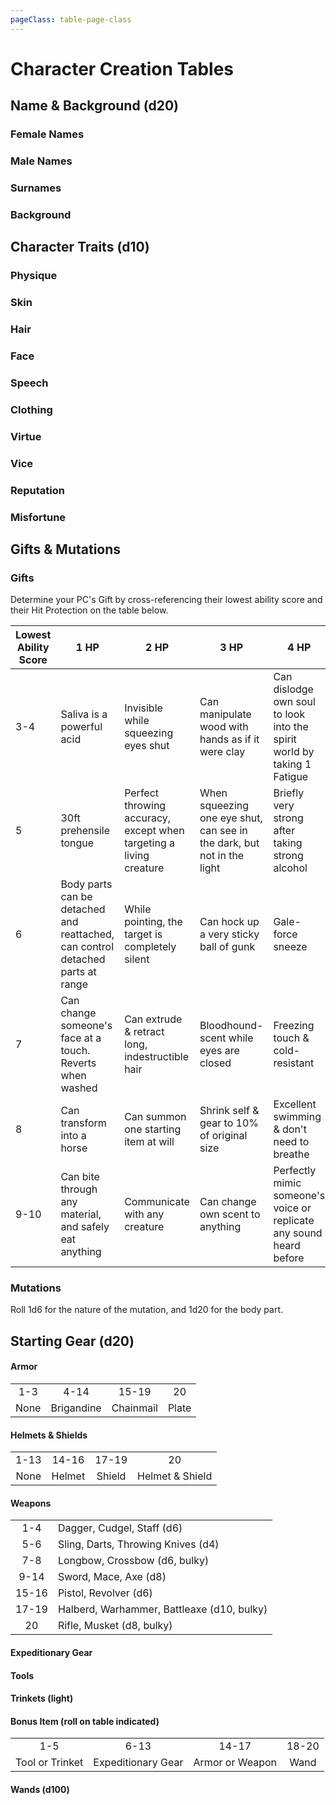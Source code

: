 ```yaml
---
pageClass: table-page-class
---
```


# Character Creation Tables
## Name & Background (d20)

### Female Names
<table-switcher-linear table="female-names"/>

### Male Names

<table-switcher-linear table="male-names"/>

### Surnames

<table-switcher-linear table="surnames"/>

### Background

<table-switcher-linear table="backgrounds"/>


## Character Traits (d10)

### Physique

<table-switcher-linear table="physique"/>

### Skin

<table-switcher-linear table="skin"/>

### Hair

<table-switcher-linear table="hair"/>

### Face

<table-switcher-linear table="face"/>

### Speech

<table-switcher-linear table="speech"/>

### Clothing

<table-switcher-linear table="clothing"/>

### Virtue

<table-switcher-linear table="virtue"/>

### Vice

<table-switcher-linear table="vice"/>

### Reputation

<table-switcher-linear table="reputation"/>

### Misfortune

<table-switcher-linear table="misfortune"/>


## Gifts & Mutations

### Gifts

Determine your PC's Gift by cross-referencing their lowest ability score and their Hit Protection on the table below.


| Lowest Ability Score | 1 HP | 2 HP | 3 HP | 4 HP | 5 HP | 6 HP |
| -------------------- | ---- | ---- | ---- | ---- | ---- | ---- |
3-4 | Saliva is a powerful acid | Invisible while squeezing eyes shut | Can manipulate wood with hands as if it were clay | Can dislodge own soul to look into the spirit world by taking 1 Fatigue | Can secretly steal small objects with a mere touch | Flammable touch & heat-resistant |
5 | 30ft prehensile tongue | Perfect throwing accuracy, except when targeting a living creature | When squeezing one eye shut, can see in the dark, but not in the light | Briefly very strong after taking strong alcohol | Can conjure an extra arm | Climb any surface while hands & feet are bare |
6 | Body parts can be detached and reattached, can control detached parts at range | While pointing, the target is completely silent | Can hock up a very sticky ball of gunk | Gale-force sneeze | Can leap a long distance, fall from any height unharmed | Voice can come from somewhere nearby |
7 | Can change someone's face at a touch. Reverts when washed | Can extrude & retract long, indestructible hair | Bloodhound-scent while eyes are closed | Freezing touch & cold-resistant | Perfect balance | Can dig a hole or tunnel very fast |
8 | Can transform into a horse | Can summon one starting item at will | Shrink self & gear to 10% of original size | Excellent swimming & don't need to breathe | Echolocate by singing | Can lay tasty green eggs |
9-10 | Can bite through any material, and safely eat anything | Communicate with any creature | Can change own scent to anything | Perfectly mimic someone's voice or replicate any sound heard before | Slippery skin while holding breath | Thrown coins & dice always land on the desired side |

### Mutations

Roll 1d6 for the nature of the mutation, and 1d20 for the body part.

<table-switcher-compressed table="mutation-type"/>

<table-switcher-linear table="mutation-parts"/>


## Starting Gear (d20)

#### Armor

|       |            |           |       |
| :---: | :--------: | :-------: | :---: |
|  1-3  |    4-14    |   15-19   |  20   |
| None  | Brigandine | Chainmail | Plate |

#### Helmets & Shields

|                   |        |        |                 |
| :---------------: | :----: | :----: | :-------------: |
|       1-13        | 14-16  | 17-19  |       20        |
|       None        | Helmet | Shield | Helmet & Shield |

#### Weapons

|        |                                            |
| :----: | ------------------------------------------ |
| 1-4    | Dagger, Cudgel, Staff (d6)                 |
| 5-6    | Sling, Darts, Throwing Knives (d4)         |
| 7-8    | Longbow, Crossbow (d6, bulky)              |
| 9-14   | Sword, Mace, Axe (d8)                      |
| 15-16  | Pistol, Revolver (d6)                      |
| 17-19  | Halberd, Warhammer, Battleaxe (d10, bulky) |
| 20     | Rifle, Musket (d8, bulky)                  |

#### Expeditionary Gear

<table-switcher-linear table="gear"/>

#### Tools

<table-switcher-linear table="tools"/>

#### Trinkets (light)

<table-switcher-linear table="trinkets"/>

#### Bonus Item (roll on table indicated)

|                  |                    |                 |           |
| :--------------: | :----------------: | :-------------: | :-------: |
|       1-5        |        6-13        |      14-17      |   18-20   |
| Tool or  Trinket | Expeditionary Gear | Armor or Weapon |   Wand    |

#### Wands (d100)

<table-switcher-linear table="wands"/>